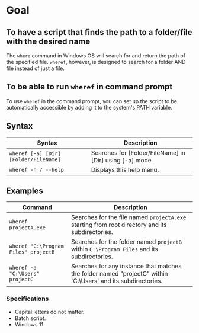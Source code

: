 # Goal

## To have a script that finds the path to a folder/file with the desired name

The `where` command in Windows OS will search for and return the path of the specified file. `wheref`, however, is designed to search for a folder AND file instead of just a file.

## To be able to run `wheref` in command prompt

To use `wheref` in the command prompt, you can set up the script to be automatically accessible by adding it to the system's PATH variable.


## Syntax

Syntax                   | Description
-------------------------|---------------------------
`wheref [-a] [Dir] [Folder/FileName]`  | Searches for [Folder/FileName] in [Dir] using [-a] mode.
`wheref -h / --help`          | Displays this help menu.

## Examples

Command                               | Description
--------------------------------------|----------------------------------------
`wheref projectA.exe`                 | Searches for the file named `projectA.exe` starting from root directory and its subdirectories.
`wheref "C:\Program Files" projectB`  | Searches for the folder named `projectB` within `C:\Program Files` and its subdirectories.
`wheref -a "C:\Users" projectC`       | Searches for any instance that matches the folder named "projectC" within 'C:\Users' and its subdirectories.

### Specifications

- Capital letters do not matter.
- Batch script.
- Windows 11
